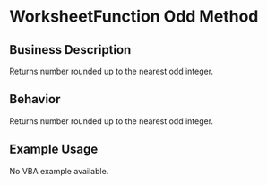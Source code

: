 # WorksheetFunction Odd Method

## Business Description
Returns number rounded up to the nearest odd integer.

## Behavior
Returns number rounded up to the nearest odd integer.

## Example Usage
No VBA example available.
